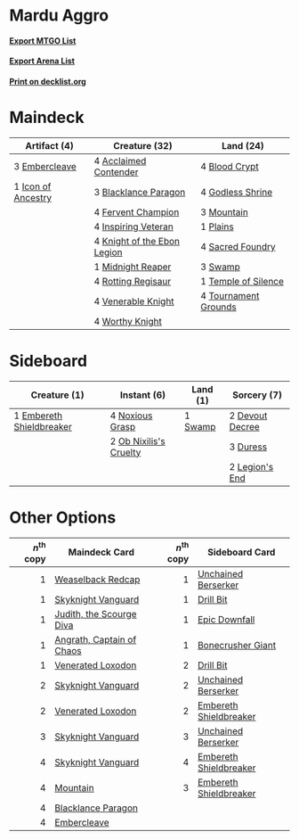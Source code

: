 # Mardu Aggro

#### [Export MTGO List](../collection/Mardu%20Aggro/Mardu%20Aggro.txt)
#### [Export Arena List](../collection/Mardu%20Aggro/Mardu%20Aggro_arena.txt)
#### [Print on decklist.org](http://decklist.org/?deckmain=4%09Acclaimed%20Contender%0A3%09Blacklance%20Paragon%0A4%09Blood%20Crypt%0A3%09Embercleave%0A4%09Fervent%20Champion%0A4%09Godless%20Shrine%0A1%09Icon%20of%20Ancestry%0A4%09Inspiring%20Veteran%0A4%09Knight%20of%20the%20Ebon%20Legion%0A1%09Midnight%20Reaper%0A3%09Mountain%0A1%09Plains%0A4%09Rotting%20Regisaur%0A4%09Sacred%20Foundry%0A3%09Swamp%0A1%09Temple%20of%20Silence%0A4%09Tournament%20Grounds%0A4%09Venerable%20Knight%0A4%09Worthy%20Knight&deckside=2%09Devout%20Decree%0A3%09Duress%0A1%09Embereth%20Shieldbreaker%0A2%09Legion's%20End%0A4%09Noxious%20Grasp%0A2%09Ob%20Nixilis's%20Cruelty%0A1%09Swamp)
# Maindeck

|                                        Artifact (4)                                         |                                            Creature (32)                                             |                                           Land (24)                                           |
|---------------------------------------------------------------------------------------------|------------------------------------------------------------------------------------------------------|-----------------------------------------------------------------------------------------------|
|3 [Embercleave](http://gatherer.wizards.com/Pages/Card/Details.aspx?multiverseid=473082)     |4 [Acclaimed Contender](http://gatherer.wizards.com/Pages/Card/Details.aspx?multiverseid=472963)      |4 [Blood Crypt](http://gatherer.wizards.com/Pages/Card/Details.aspx?multiverseid=97102)        |
|1 [Icon of Ancestry](http://gatherer.wizards.com/Pages/Card/Details.aspx?multiverseid=466983)|3 [Blacklance Paragon](http://gatherer.wizards.com/Pages/Card/Details.aspx?multiverseid=473041)       |4 [Godless Shrine](http://gatherer.wizards.com/Pages/Card/Details.aspx?multiverseid=405099)    |
|                                                                                             |4 [Fervent Champion](http://gatherer.wizards.com/Pages/Card/Details.aspx?multiverseid=473086)         |3 [Mountain](http://gatherer.wizards.com/Pages/Card/Details.aspx?multiverseid=439859)          |
|                                                                                             |4 [Inspiring Veteran](http://gatherer.wizards.com/Pages/Card/Details.aspx?multiverseid=473156)        |1 [Plains](http://gatherer.wizards.com/Pages/Card/Details.aspx?multiverseid=439856)            |
|                                                                                             |4 [Knight of the Ebon Legion](http://gatherer.wizards.com/Pages/Card/Details.aspx?multiverseid=466859)|4 [Sacred Foundry](http://gatherer.wizards.com/Pages/Card/Details.aspx?multiverseid=405106)    |
|                                                                                             |1 [Midnight Reaper](http://gatherer.wizards.com/Pages/Card/Details.aspx?multiverseid=452827)          |3 [Swamp](http://gatherer.wizards.com/Pages/Card/Details.aspx?multiverseid=439858)             |
|                                                                                             |4 [Rotting Regisaur](http://gatherer.wizards.com/Pages/Card/Details.aspx?multiverseid=466865)         |1 [Temple of Silence](http://gatherer.wizards.com/Pages/Card/Details.aspx?multiverseid=373522) |
|                                                                                             |4 [Venerable Knight](http://gatherer.wizards.com/Pages/Card/Details.aspx?multiverseid=472997)         |4 [Tournament Grounds](http://gatherer.wizards.com/Pages/Card/Details.aspx?multiverseid=473210)|
|                                                                                             |4 [Worthy Knight](http://gatherer.wizards.com/Pages/Card/Details.aspx?multiverseid=472998)            |                                                                                               |


# Sideboard

|                                           Creature (1)                                            |                                           Instant (6)                                           |                                     Land (1)                                     |                                       Sorcery (7)                                        |
|---------------------------------------------------------------------------------------------------|-------------------------------------------------------------------------------------------------|----------------------------------------------------------------------------------|------------------------------------------------------------------------------------------|
|1 [Embereth Shieldbreaker](http://gatherer.wizards.com/Pages/Card/Details.aspx?multiverseid=473084)|4 [Noxious Grasp](http://gatherer.wizards.com/Pages/Card/Details.aspx?multiverseid=466864)       |1 [Swamp](http://gatherer.wizards.com/Pages/Card/Details.aspx?multiverseid=439858)|2 [Devout Decree](http://gatherer.wizards.com/Pages/Card/Details.aspx?multiverseid=466767)|
|                                                                                                   |2 [Ob Nixilis's Cruelty](http://gatherer.wizards.com/Pages/Card/Details.aspx?multiverseid=461028)|                                                                                  |3 [Duress](http://gatherer.wizards.com/Pages/Card/Details.aspx?multiverseid=14557)        |
|                                                                                                   |                                                                                                 |                                                                                  |2 [Legion's End](http://gatherer.wizards.com/Pages/Card/Details.aspx?multiverseid=466860) |


# Other Options

|*n*<sup>th</sup> copy|                                           Maindeck Card                                            |*n*<sup>th</sup> copy|                                         Sideboard Card                                          |
|--------------------:|----------------------------------------------------------------------------------------------------|--------------------:|-------------------------------------------------------------------------------------------------|
|                    1|[Weaselback Redcap](http://gatherer.wizards.com/Pages/Card/Details.aspx?multiverseid=473110)        |                    1|[Unchained Berserker](http://gatherer.wizards.com/Pages/Card/Details.aspx?multiverseid=466918)   |
|                    1|[Skyknight Vanguard](http://gatherer.wizards.com/Pages/Card/Details.aspx?multiverseid=466972)       |                    1|[Drill Bit](http://gatherer.wizards.com/Pages/Card/Details.aspx?multiverseid=457217)             |
|                    1|[Judith, the Scourge Diva](http://gatherer.wizards.com/Pages/Card/Details.aspx?multiverseid=457329) |                    1|[Epic Downfall](http://gatherer.wizards.com/Pages/Card/Details.aspx?multiverseid=473047)         |
|                    1|[Angrath, Captain of Chaos](http://gatherer.wizards.com/Pages/Card/Details.aspx?multiverseid=461154)|                    1|[Bonecrusher Giant](http://gatherer.wizards.com/Pages/Card/Details.aspx?multiverseid=473077)     |
|                    1|[Venerated Loxodon](http://gatherer.wizards.com/Pages/Card/Details.aspx?multiverseid=452780)        |                    2|[Drill Bit](http://gatherer.wizards.com/Pages/Card/Details.aspx?multiverseid=457217)             |
|                    2|[Skyknight Vanguard](http://gatherer.wizards.com/Pages/Card/Details.aspx?multiverseid=466972)       |                    2|[Unchained Berserker](http://gatherer.wizards.com/Pages/Card/Details.aspx?multiverseid=466918)   |
|                    2|[Venerated Loxodon](http://gatherer.wizards.com/Pages/Card/Details.aspx?multiverseid=452780)        |                    2|[Embereth Shieldbreaker](http://gatherer.wizards.com/Pages/Card/Details.aspx?multiverseid=473084)|
|                    3|[Skyknight Vanguard](http://gatherer.wizards.com/Pages/Card/Details.aspx?multiverseid=466972)       |                    3|[Unchained Berserker](http://gatherer.wizards.com/Pages/Card/Details.aspx?multiverseid=466918)   |
|                    4|[Skyknight Vanguard](http://gatherer.wizards.com/Pages/Card/Details.aspx?multiverseid=466972)       |                    4|[Embereth Shieldbreaker](http://gatherer.wizards.com/Pages/Card/Details.aspx?multiverseid=473084)|
|                    4|[Mountain](http://gatherer.wizards.com/Pages/Card/Details.aspx?multiverseid=439859)                 |                    3|[Embereth Shieldbreaker](http://gatherer.wizards.com/Pages/Card/Details.aspx?multiverseid=473084)|
|                    4|[Blacklance Paragon](http://gatherer.wizards.com/Pages/Card/Details.aspx?multiverseid=473041)       |                     |                                                                                                 |
|                    4|[Embercleave](http://gatherer.wizards.com/Pages/Card/Details.aspx?multiverseid=473082)              |                     |                                                                                                 |

